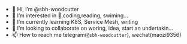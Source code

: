 - 👋 Hi, I’m @sbh-woodcutter
- 👀 I’m interested in 🎸,coding,reading, swiming...
- 🌱 I’m currently learning K8S, Service Mesh, writing
- 💞️ I’m looking to collaborate on woring, idea, start an undertakin...
- 📫 How to reach me telegram(`@sbh-woodcutter`), wechat(maozi9356)

<!---
sbh-woodcutter/sbh-woodcutter is a ✨ special ✨ repository because its `README.md` (this file) appears on your GitHub profile.
You can click the Preview link to take a look at your changes.
--->
